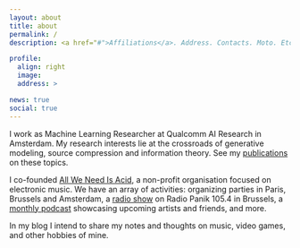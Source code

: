 ```yaml
---
layout: about
title: about
permalink: /
description: <a href="#">Affiliations</a>. Address. Contacts. Moto. Etc.

profile:
  align: right
  image:
  address: >

news: true
social: true
---
```


I work as Machine Learning Researcher at Qualcomm AI Research in Amsterdam. My research interests lie at the crossroads of generative modeling, source compression and information theory. See my [publications](/publications/) on these topics.

I co-founded [All We Need Is Acid](https://www.facebook.com/allweneedisacid), a non-profit organisation focused on electronic music. We have an array of activities: organizing parties in Paris, Brussels and Amsterdam, a [radio show](https://www.radiopanik.org/emissions/all-we-need-is-acid/) on Radio Panik 105.4 in Brussels, a [monthly podcast](https://soundcloud.com/allweneedisacid/sets/podcasts-awnia) showcasing upcoming artists and friends, and more.

In my blog I intend to share my notes and thoughts on music, video games, and other hobbies of mine.
